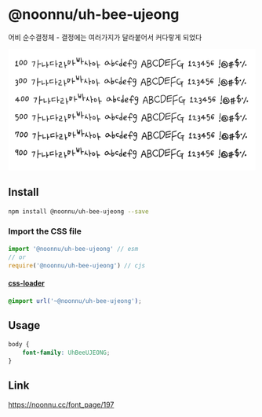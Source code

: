 # @noonnu/uh-bee-ujeong

어비 순수결정체 - 결정에는 여러가지가 달라붙어서 커다랗게 되었다

![example](./example.png)

## Install

```bash
npm install @noonnu/uh-bee-ujeong --save
```

### Import the CSS file

```js
import '@noonnu/uh-bee-ujeong' // esm
// or
require('@noonnu/uh-bee-ujeong') // cjs
```

#### [css-loader](https://github.com/webpack-contrib/css-loader)

```css
@import url('~@noonnu/uh-bee-ujeong');
```

## Usage

```css
body {
    font-family: UhBeeUJEONG;
}
```

## Link

https://noonnu.cc/font_page/197
